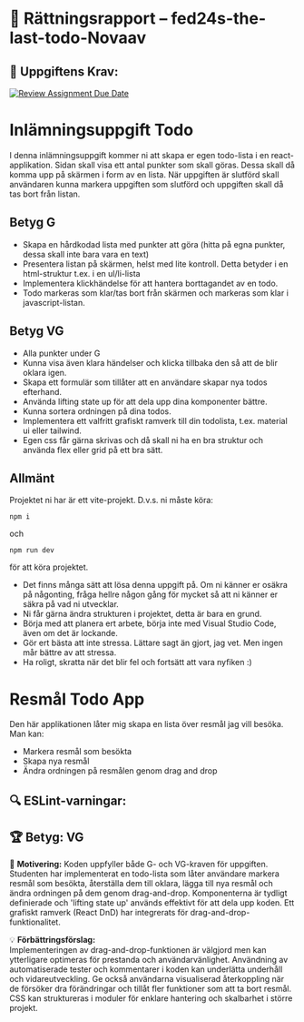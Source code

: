 # 📌 Rättningsrapport – fed24s-the-last-todo-Novaav

## 🎯 Uppgiftens Krav:
[![Review Assignment Due Date](https://classroom.github.com/assets/deadline-readme-button-22041afd0340ce965d47ae6ef1cefeee28c7c493a6346c4f15d667ab976d596c.svg)](https://classroom.github.com/a/VLovMVBC)

# Inlämningsuppgift Todo

I denna inlämningsuppgift kommer ni att skapa er egen todo-lista i en react-applikation.
Sidan skall visa ett antal punkter som skall göras. Dessa skall då komma upp på skärmen i form av en lista. När uppgiften är slutförd skall användaren kunna markera uppgiften som slutförd och uppgiften skall då tas bort från listan.

## Betyg G

- Skapa en hårdkodad lista med punkter att göra (hitta på egna punkter, dessa skall inte bara vara en text)
- Presentera listan på skärmen, helst med lite kontroll. Detta betyder i en html-struktur t.ex. i en ul/li-lista
- Implementera klickhändelse för att hantera borttagandet av en todo.
- Todo markeras som klar/tas bort från skärmen och markeras som klar i javascript-listan.

## Betyg VG

- Alla punkter under G
- Kunna visa även klara händelser och klicka tillbaka den så att de blir oklara igen.
- Skapa ett formulär som tillåter att en användare skapar nya todos efterhand.
- Använda lifting state up för att dela upp dina komponenter bättre.
- Kunna sortera ordningen på dina todos.
- Implementera ett valfritt grafiskt ramverk till din todolista, t.ex. material ui eller tailwind.
- Egen css får gärna skrivas och då skall ni ha en bra struktur och använda flex eller grid på ett bra sätt.

## Allmänt

Projektet ni har är ett vite-projekt. D.v.s. ni måste köra:

```shell
npm i
```

och

```shell
npm run dev
```

för att köra projektet.

- Det finns många sätt att lösa denna uppgift på. Om ni känner er osäkra på någonting, fråga hellre någon gång för mycket så att ni känner er säkra på vad ni utvecklar.
- Ni får gärna ändra strukturen i projektet, detta är bara en grund.
- Börja med att planera ert arbete, börja inte med Visual Studio Code, även om det är lockande.
- Gör ert bästa att inte stressa. Lättare sagt än gjort, jag vet. Men ingen mår bättre av att stressa.
- Ha roligt, skratta när det blir fel och fortsätt att vara nyfiken :)

# Resmål Todo App

Den här applikationen låter mig skapa en lista över resmål jag vill besöka. Man kan:

- Markera resmål som besökta
- Skapa nya resmål
- Ändra ordningen på resmålen genom drag and drop


## 🔍 ESLint-varningar:


## 🏆 **Betyg: VG**
📌 **Motivering:** Koden uppfyller både G- och VG-kraven för uppgiften. Studenten har implementerat en todo-lista som låter användare markera resmål som besökta, återställa dem till oklara, lägga till nya resmål och ändra ordningen på dem genom drag-and-drop. Komponenterna är tydligt definierade och 'lifting state up' används effektivt för att dela upp koden. Ett grafiskt ramverk (React DnD) har integrerats för drag-and-drop-funktionalitet.

💡 **Förbättringsförslag:**  
Implementeringen av drag-and-drop-funktionen är välgjord men kan ytterligare optimeras för prestanda och användarvänlighet. Användning av automatiserade tester och kommentarer i koden kan underlätta underhåll och vidareutveckling. Ge också användarna visualiserad återkoppling när de försöker dra förändringar och tillåt fler funktioner som att ta bort resmål. CSS kan struktureras i moduler för enklare hantering och skalbarhet i större projekt.